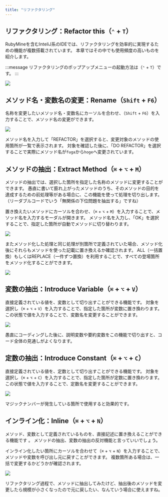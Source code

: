```yaml
---
title: "リファクタリング"
---
```


## リファクタリング：Refactor this（`⌃` + `T`）

RubyMineを含むInteliJ系のIDEでは、リファクタリングを効率的に実現するための機能が複数搭載されています。 本章ではその中でも使用頻度の高いものを紹介します。

:::message
リファクタリングのポップアップメニューの起動方法は（`⌃` + `T`）です。
:::

![](/images/refactoring/how-to-show-popup.gif)

## メソッド名・変数名の変更：Rename（`Shift` + `F6`）

名称を変更したいメソッド名・変数名にカーソルを合わせ、（`Shift` + `F6`）を入力することで、メソッド名の変更ができます。

![](/images/refactoring/how-to-change-method-name.gif)

メソッド名を入力して「REFACTOR」を選択すると、変更対象のメソッドの使用箇所が一覧で表示されます。
対象を確認した後に、「DO REFACTOR」を選択することで実際にメソッド名が`fuga`から`hoge`へ変更されています。

## メソッドの抽出：Extract Method（`⌘` + `⌥` + `M`）

メソッドの抽出では、選択した箇所を指定した名称のメソッドに変更することができます。
愚直に書いて膨れ上がったメソッドのうち、そのメソッドの目的を達成するための前処理等がある場合に、この機能を使って処理を切り出します。
（リーダブルコードでいう「無関係の下位問題を抽出する」ですね）

置き換えたいメソッドにカーソルを合わせ、（`⌘` + `⌥` + `M`）を入力することで、メソッド名を入力するモーダルが開きます。
メソッド名を入力し、「OK」を選択することで、指定した箇所が自動でメソッドに切り替わります。

![](/images/refactoring/how-to-extract-method.gif)

またメソッド化した処理と同じ処理が別箇所で定義されていた場合、メソッド化後にそれらもメソッドを使った記載に置き換えるか確認されます。
ALL（一括置換）もしくはREPLACE（一件ずつ置換）を利用することで、すべての登場箇所をメソッド化することができます。

![](/images/refactoring/how-to-bulk-extract-method.gif)

## 変数の抽出：Introduce Variable（`⌘` + `⌥` + `V`）

直接定義されている値を、変数として切り出すことができる機能です。
対象を選択し（`⌘` + `⌥` + `V`）を入力することで、指定した箇所が変数に置き換わります。
この状態で値を入力することで、変数名を変更することができます。

![](/images/refactoring/how-to-introduce-variable.gif)

愚直にコーディングした後に、説明変数や要約変数をこの機能で切り出すと、コード全体の見通しがよくなります。

## 定数の抽出：Introduce Constant（`⌘` + `⌥` + `C`）

直接定義されている値を、定数として切り出すことができる機能です。
対象を選択し（`⌘` + `⌥` + `C`）を入力することで、指定した箇所が定数に置き換わります。
この状態で値を入力することで、定数名を変更することができます。

![](/images/refactoring/how-to-introduce-constant.gif)

マジックナンバーが発生している箇所で使用すると効果的です。

## インライン化：Inline（`⌘` + `⌥` + `N`）

メソッド、変数として定義されているものを、直接記述に置き換えることができる機能です 。
メソッドの抽出、変数の抽出の反対機能と言っていいでしょう。

インライン化したい箇所にカーソルを合わせて（`⌘` + `⌥` + `N`）を入力することで、メソッドや変数を呼び出し元に戻すことができます。
複数箇所ある場合は、一括で変更するかどうかが確認されます。

![](/images/refactoring/how-to-inline.gif)

リファクタリング過程で、メソッドに抽出してみたけど、抽出後のメソッドを変更したら規模が小さくなったので元に戻したい、なんていう場合に使えますね。
